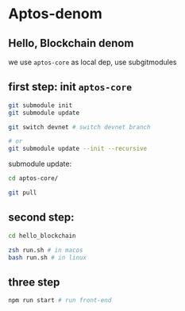 # Aptos-denom 

## Hello, Blockchain denom  

we use `aptos-core` as local dep, use subgitmodules 

## first step: init `aptos-core` 

```bash
git submodule init 
git submodule update

git switch devnet # switch devnet branch

# or 
git submodule update --init --recursive  
```

submodule update: 
```bash
cd aptos-core/ 

git pull
```

## second step: 
```bash
cd hello_blockchain

zsh run.sh # in macos
bash run.sh # in linux 
```

## three step
```bash
npm run start # run front-end 
```
